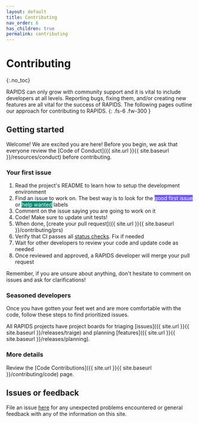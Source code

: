 ```yaml
---
layout: default
title: Contributing
nav_order: 6
has_children: true
permalink: contributing
---
```


# Contributing
{:.no_toc}

RAPIDS can only grow with community support and it is vital to include developers at all levels. Reporting bugs, fixing them, and/or creating new features are all vital for the success of RAPIDS. The following pages outline our approach for contributing to RAPIDS.
{: .fs-6 .fw-300 }

## Getting started

Welcome! We are excited you are here! Before you begin, we ask that everyone review the [Code of Conduct]({{ site.url }}{{ site.baseurl }}/resources/conduct) before contributing.

### Your first issue

1. Read the project's README to learn how to setup the development environment
2. Find an issue to work on. The best way is to look for the <span class="label" style="background: #7057ff; color: #ffffff; text-transform: none">good first issue</span> or <span class="label" style="background: #008672; color: #ffffff; text-transform: none">help wanted</span> labels
3. Comment on the issue saying you are going to work on it
4. Code! Make sure to update unit tests!
5. When done, [create your pull request]({{ site.url }}{{ site.baseurl }}/contributing/prs)
6. Verify that CI passes all [status checks](https://help.github.com/articles/about-status-checks/). Fix if needed
7. Wait for other developers to review your code and update code as needed
8. Once reviewed and approved, a RAPIDS developer will merge your pull request

Remember, if you are unsure about anything, don't hesitate to comment on issues and ask for clarifications!

### Seasoned developers

Once you have gotten your feet wet and are more comfortable with the code, follow these steps to find prioritized issues.

All RAPIDS projects have project boards for triaging [issues]({{ site.url }}{{ site.baseurl }}/releases/traige) and planning [features]({{ site.url }}{{ site.baseurl }}/releases/planning).

### More details

Review the [Code Contributions]({{ site.url }}{{ site.baseurl }}/contributing/code) page.

## Issues or feedback

File an issue [here](https://github.com/rapidsai/docs/issues/new) for any unexpected problems encountered or general feedback with any of the information on this site.